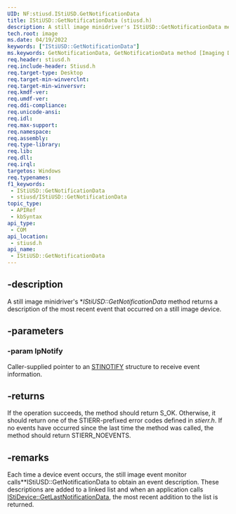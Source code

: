 ```yaml
---
UID: NF:stiusd.IStiUSD.GetNotificationData
title: IStiUSD::GetNotificationData (stiusd.h)
description: A still image minidriver's IStiUSD::GetNotificationData method returns a description of the most recent event that occurred on a still image device.
tech.root: image
ms.date: 04/19/2022
keywords: ["IStiUSD::GetNotificationData"]
ms.keywords: GetNotificationData, GetNotificationData method [Imaging Devices], GetNotificationData method [Imaging Devices],IStiUSD interface, IStiUSD interface [Imaging Devices],GetNotificationData method, IStiUSD.GetNotificationData, IStiUSD::GetNotificationData, image.istiusd_getnotificationdata, stifnc_1641dbac-f429-4f85-9cd0-25ef82000992.xml, stiusd/IStiUSD::GetNotificationData
req.header: stiusd.h
req.include-header: Stiusd.h
req.target-type: Desktop
req.target-min-winverclnt: 
req.target-min-winversvr: 
req.kmdf-ver: 
req.umdf-ver: 
req.ddi-compliance: 
req.unicode-ansi: 
req.idl: 
req.max-support: 
req.namespace: 
req.assembly: 
req.type-library: 
req.lib: 
req.dll: 
req.irql: 
targetos: Windows
req.typenames: 
f1_keywords:
 - IStiUSD::GetNotificationData
 - stiusd/IStiUSD::GetNotificationData
topic_type:
 - APIRef
 - kbSyntax
api_type:
 - COM
api_location:
 - stiusd.h
api_name:
 - IStiUSD::GetNotificationData
---
```


## -description

A still image minidriver's **IStiUSD::GetNotificationData* method returns a description of the most recent event that occurred on a still image device.

## -parameters

### -param lpNotify

Caller-supplied pointer to an [STINOTIFY](../sti/ns-sti-_stinotify.md) structure to receive event information.

## -returns

If the operation succeeds, the method should return S_OK. Otherwise, it should return one of the STIERR-prefixed error codes defined in *stierr.h*. If no events have occurred since the last time the method was called, the method should return STIERR_NOEVENTS.

## -remarks

Each time a device event occurs, the still image event monitor calls**IStiUSD::GetNotificationData</b> to obtain an event description. These descriptions are added to a linked list and when an application calls [IStiDevice::GetLastNotificationData](../sti/nf-sti-istidevice-getlastnotificationdata.md), the most recent addition to the list is returned.